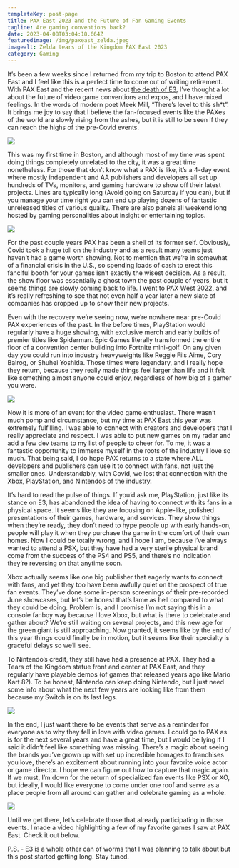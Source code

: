 ```yaml
---
templateKey: post-page
title: PAX East 2023 and the Future of Fan Gaming Events
tagline: Are gaming conventions back?
date: 2023-04-08T03:04:18.664Z
featuredimage: /img/paxeast_zelda.jpeg
imagealt: Zelda tears of the Kingdom PAX East 2023
category: Gaming
---
```

It’s been a few weeks since I returned from my trip to Boston to attend PAX East and I feel like this is a perfect time to come out of writing retirement. With PAX East and the recent news about [the death of E3](https://www.ign.com/articles/e3-has-been-canceled), I’ve thought a lot about the future of video game conventions and expos, and I have mixed feelings. In the words of modern poet Meek Mill, “There’s level to this sh*t”. It brings me joy to say that I believe the fan-focused events like the PAXes of the world are slowly rising from the ashes, but it is still to be seen if they can reach the highs of the pre-Covid events.

![](/img/pxl_20230325_164334739.jpg)

This was my first time in Boston, and although most of my time was spent doing things completely unrelated to the city, it was a great time nonetheless. For those that don’t know what a PAX is like, it’s a 4-day event where mostly independent and AA publishers and developers all set up hundreds of TVs, monitors, and gaming hardware to show off their latest projects. Lines are typically long (Avoid going on Saturday if you can), but if you manage your time right you can end up playing dozens of fantastic unreleased titles of various quality. There are also panels all weekend long hosted by gaming personalities about insight or entertaining topics.

![](/img/pxl_20230324_160102314.jpg)

For the past couple years PAX has been a shell of its former self. Obviously, Covid took a huge toll on the industry and as a result many teams just haven’t had a game worth showing. Not to mention that we’re in somewhat of a financial crisis in the U.S., so spending loads of cash to erect this fanciful booth for your games isn’t exactly the wisest decision. As a result, the show floor was essentially a ghost town the past couple of years, but it seems things are slowly coming back to life. I went to PAX West 2022, and it’s really refreshing to see that not even half a year later a new slate of companies has cropped up to show their new projects.

Even with the recovery we’re seeing now, we’re nowhere near pre-Covid PAX experiences of the past. In the before times, PlayStation would regularly have a huge showing, with exclusive merch and early builds of premier titles like Spiderman. Epic Games literally transformed the entire floor of a convention center building into Fortnite mini-golf. On any given day you could run into industry heavyweights like Reggie Fils Aime, Cory Balrog, or Shuhei Yoshida. Those times were legendary, and I really hope they return, because they really made things feel larger than life and it felt like something almost anyone could enjoy, regardless of how big of a gamer you were.

![](/img/mvimg_20180901_113111.jpg)



Now it is more of an event for the video game enthusiast. There wasn’t much pomp and circumstance, but my time at PAX East this year was extremely fulfilling. I was able to connect with creators and developers that I really appreciate and respect. I was able to put new games on my radar and add a few dev teams to my list of people to cheer for. To me, it was a fantastic opportunity to immerse myself in the roots of the industry I love so much. That being said, I do hope PAX returns to a state where ALL developers and publishers can use it to connect with fans, not just the smaller ones. Understandably, with Covid, we lost that connection with the Xbox, PlayStation, and Nintendos of the industry.

It’s hard to read the pulse of things. If you’d ask me, PlayStation, just like its stance on E3, has abandoned the idea of having to connect with its fans in a physical space. It seems like they are focusing on Apple-like, polished presentations of their games, hardware, and services. They show things when they’re ready, they don’t need to hype people up with early hands-on, people will play it when they purchase the game in the comfort of their own homes. Now I could be totally wrong, and I hope I am, because I’ve always wanted to attend a PSX, but they have had a very sterile physical brand come from the success of the PS4 and PS5, and there’s no indication they’re reversing on that anytime soon.

Xbox actually seems like one big publisher that eagerly wants to connect with fans, and yet they too have been awfully quiet on the prospect of true fan events. They’ve done some in-person screenings of their pre-recorded June showcases, but let’s be honest that’s lame as hell compared to what they could be doing. Problem is, and I promise I’m not saying this in a console fanboy way because I love Xbox, but what is there to celebrate and gather about? We’re still waiting on several projects, and this new age for the green giant is still approaching. Now granted, it seems like by the end of this year things could finally be in motion, but it seems like their specialty is graceful delays so we’ll see.

To Nintendo’s credit, they still have had a presence at PAX. They had a Tears of the Kingdom statue front and center at PAX East, and they regularly have playable demos (of games that released years ago like Mario Kart 8?). To be honest, Nintendo can keep doing Nintendo, but I just need some info about what the next few years are looking like from them because my Switch is on its last legs.

![](/img/pxl_20230326_173534629.jpg)

In the end, I just want there to be events that serve as a reminder for everyone as to why they fell in love with video games. I could go to PAX as is for the next several years and have a great time, but I would be lying if I said it didn’t feel like something was missing. There’s a magic about seeing the brands you’ve grown up with set up incredible homages to franchises you love, there’s an excitement about running into your favorite voice actor or game director. I hope we can figure out how to capture that magic again. If we must, I’m down for the return of specialized fan events like PSX or XO, but ideally, I would like everyone to come under one roof and serve as a place people from all around can gather and celebrate gaming as a whole.

![](/img/pxl_20230323_140852785.jpg)

Until we get there, let’s celebrate those that already participating in those events. I made a video highlighting a few of my favorite games I saw at PAX East. Check it out below.

P.S. - E3 is a whole other can of worms that I was planning to talk about but this post started getting long. Stay tuned.